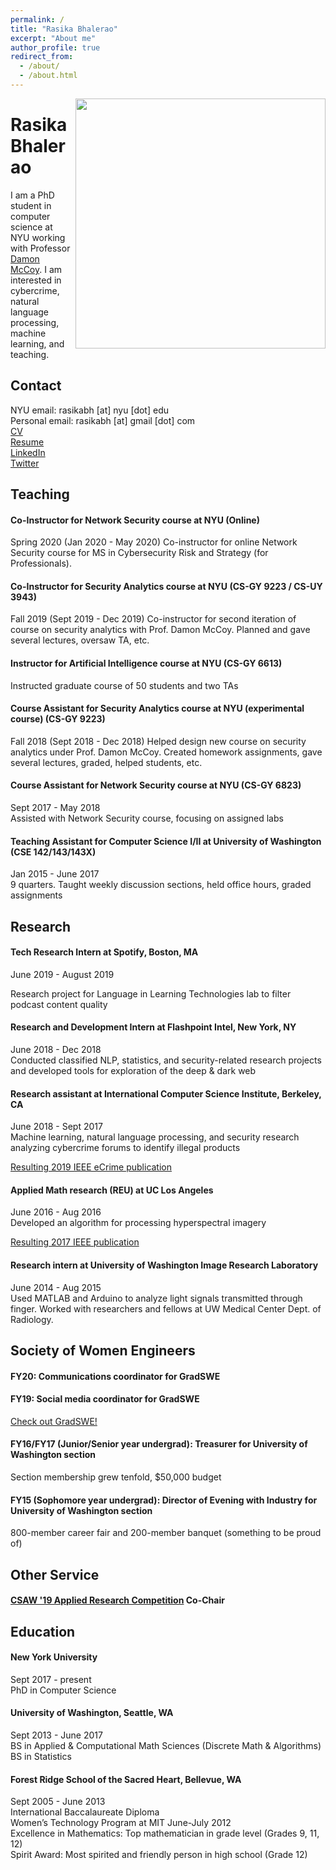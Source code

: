 ```yaml
---
permalink: /
title: "Rasika Bhalerao"
excerpt: "About me"
author_profile: true
redirect_from: 
  - /about/
  - /about.html
---
```


<a href="https://rasikabh.github.io"><img src="https://github.com/rasikabh/rasikabh.github.io/blob/master/bhalerao.jpg?raw=true" align="right" height="400" ></a>

# Rasika Bhalerao

I am a PhD student in computer science at NYU working with Professor [Damon McCoy](http://damonmccoy.com). 
I am interested in cybercrime, natural language processing, machine learning, and teaching.

## Contact
NYU email: rasikabh [at] nyu [dot] edu  
Personal email: rasikabh [at] gmail [dot] com  
[CV](https://drive.google.com/file/d/1QaT7_kRcyo0M1aJdTwpL1eJ_Xk1gkZku/view?usp=sharing)  
[Resume](https://drive.google.com/file/d/1h_ZbhhuRRcVPSLuSCOy5YDEDEkWsC_uR/view?usp=sharing)  
[LinkedIn](https://www.linkedin.com/in/rasika-bhalerao-8a827188)  
[Twitter](https://twitter.com/rasikabh)

## Teaching
#### Co-Instructor for Network Security course at NYU (Online)
Spring 2020 (Jan 2020 - May 2020)
Co-instructor for online Network Security course for MS in Cybersecurity Risk and Strategy (for Professionals).
#### Co-Instructor for Security Analytics course at NYU (CS-GY 9223 / CS-UY 3943)
Fall 2019 (Sept 2019 - Dec 2019)
Co-instructor for second iteration of course on security analytics with Prof. Damon McCoy. Planned and gave several lectures, oversaw TA, etc.
#### Instructor for Artificial Intelligence course at NYU (CS-GY 6613)
Instructed graduate course of 50 students and two TAs
#### Course Assistant for Security Analytics course at NYU (experimental course) (CS-GY 9223)
Fall 2018 (Sept 2018 - Dec 2018)
Helped design new course on security analytics under Prof. Damon McCoy. Created homework assignments, gave several lectures, graded, helped students, etc.
#### Course Assistant for Network Security course at NYU (CS-GY 6823)
Sept 2017 - May 2018  
Assisted with Network Security course, focusing on assigned labs
#### Teaching Assistant for Computer Science I/II at University of Washington (CSE 142/143/143X)
Jan 2015 - June 2017  
9 quarters. Taught weekly discussion sections, held office hours, graded assignments

## Research
#### Tech Research Intern at Spotify, Boston, MA
June 2019 - August 2019

Research project for Language in Learning Technologies lab to filter podcast content quality
#### Research and Development Intern at Flashpoint Intel, New York, NY
June 2018 - Dec 2018  
Conducted classified NLP, statistics, and security-related research projects and developed tools for exploration of the deep & dark web
#### Research assistant at International Computer Science Institute, Berkeley, CA
June 2018 - Sept 2017  
Machine learning, natural language processing, and security research analyzing cybercrime forums to identify illegal products 

[Resulting 2019 IEEE eCrime publication](https://ieeexplore.ieee.org/document/9037582)

#### Applied Math research (REU) at UC Los Angeles
June 2016 - Aug 2016  
Developed an algorithm for processing hyperspectral imagery  

[Resulting 2017 IEEE publication](https://ieeexplore.ieee.org/document/7953347)

#### Research intern at University of Washington Image Research Laboratory
June 2014 - Aug 2015  
Used MATLAB and Arduino to analyze light signals transmitted through finger. Worked with researchers and fellows at UW Medical Center Dept. of Radiology.

## Society of Women Engineers
#### FY20: Communications coordinator for GradSWE
#### FY19: Social media coordinator for GradSWE
[Check out GradSWE!](http://gradswe.swe.org)
#### FY16/FY17 (Junior/Senior year undergrad): Treasurer for University of Washington section
Section membership grew tenfold, $50,000 budget
#### FY15 (Sophomore year undergrad): Director of Evening with Industry for University of Washington section
800-member career fair and 200-member banquet (something to be proud of)

## Other Service
#### [CSAW '19 Applied Research Competition](https://csaw.engineering.nyu.edu/research) Co-Chair

## Education
#### New York University
Sept 2017 - present  
PhD in Computer Science
#### University of Washington, Seattle, WA
Sept 2013 - June 2017  
BS in Applied & Computational Math Sciences (Discrete Math & Algorithms)  
BS in Statistics
#### Forest Ridge School of the Sacred Heart, Bellevue, WA
Sept 2005 - June 2013  
International Baccalaureate Diploma  
Women’s Technology Program at MIT June-July 2012  
Excellence in Mathematics: Top mathematician in grade level (Grades 9, 11, 12)  
Spirit Award: Most spirited and friendly person in high school (Grade 12)
